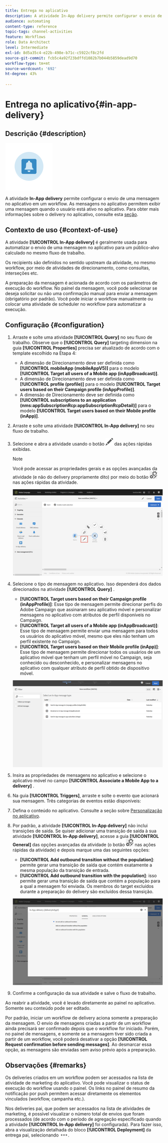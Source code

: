 ```yaml
---
title: Entrega no aplicativo
description: A atividade In-App delivery permite configurar o envio de uma mensagem no aplicativo em um workflow.
audience: automating
content-type: reference
topic-tags: channel-activities
feature: Workflows
role: Data Architect
level: Intermediate
exl-id: 8d5a35c4-e22b-498e-b71c-c5922cf8c2fd
source-git-commit: fcb5c4a92f23bdffd1082b7b044b5859dead9d70
workflow-type: tm+mt
source-wordcount: '692'
ht-degree: 43%

---
```


# Entrega no aplicativo{#in-app-delivery}

## Descrição {#description}

![](assets/wkf_in_app_1.png)

A atividade **In-App delivery** permite configurar o envio de uma mensagem no aplicativo em um workflow. As mensagens no aplicativo permitem exibir uma mensagem quando o usuário está ativo no aplicativo. Para obter mais informações sobre o delivery no aplicativo, consulte esta [seção](../../channels/using/about-in-app-messaging.md).

## Contexto de uso {#context-of-use}

A atividade **[!UICONTROL In-App delivery]** é geralmente usada para automatizar o envio de uma mensagem no aplicativo para um público-alvo calculado no mesmo fluxo de trabalho.

Os recipients são definidos no sentido upstream da atividade, no mesmo workflow, por meio de atividades de direcionamento, como consultas, interseções etc.

A preparação da mensagem é acionada de acordo com os parâmetros de execução do workflow. No painel da mensagem, você pode selecionar se deseja solicitar ou não uma confirmação manual para enviar a mensagem (obrigatório por padrão). Você pode iniciar o workflow manualmente ou colocar uma atividade de scheduler no workflow para automatizar a execução.

## Configuração {#configuration}

1. Arraste e solte uma atividade **[!UICONTROL Query]** no seu fluxo de trabalho. Observe que o **[!UICONTROL Query]** targeting dimension na guia **[!UICONTROL Properties]** precisa ser atualizado de acordo com o template escolhido na Etapa 4:

   * A dimensão de Direcionamento deve ser definida como **[!UICONTROL mobileApp (mobileAppV5)]** para o modelo **[!UICONTROL Target all users of a Mobile app (inAppBroadcast)]**.
   * A dimensão de Direcionamento deve ser definida como **[!UICONTROL profile (profile)]** para o modelo **[!UICONTROL Target users based on their Campaign profile (inAppProfile)]**.
   * A dimensão de Direcionamento deve ser definida como **[!UICONTROL subscriptions to an application (nms:appSubscriptionRcp:appSubscriptionRcpDetail)]** para o modelo **[!UICONTROL Target users based on their Mobile profile (inApp)]**.

1. Arraste e solte uma atividade **[!UICONTROL In-App delivery]** no seu fluxo de trabalho.
1. Selecione e abra a atividade usando o botão ![](assets/edit_darkgrey-24px.png) das ações rápidas exibidas.

   >[!NOTE]
   >
   >Você pode acessar as propriedades gerais e as opções avançadas da atividade (e não do delivery propriamente dito) por meio do botão ![](assets/dlv_activity_params-24px.png) nas ações rápidas da atividade.

   ![](assets/wkf_in_app_3.png)

1. Selecione o tipo de mensagem no aplicativo. Isso dependerá dos dados direcionados na atividade **[!UICONTROL Query]** .

   * **[!UICONTROL Target users based on their Campaign profile (inAppProfile)]**: Esse tipo de mensagem permite direcionar perfis do Adobe Campaign que assinaram seu aplicativo móvel e personalizar mensagens no aplicativo com atributos de perfil disponíveis no Campaign.
   * **[!UICONTROL Target all users of a Mobile app (inAppBroadcast)]**: Esse tipo de mensagem permite enviar uma mensagem para todos os usuários do aplicativo móvel, mesmo que eles não tenham um perfil existente no Campaign.
   * **[!UICONTROL Target users based on their Mobile profile (inApp)]**: Esse tipo de mensagem permite direcionar todos os usuários de um aplicativo móvel que tenham um perfil móvel no Campaign, seja conhecido ou desconhecido, e personalizar mensagens no aplicativo com qualquer atributo de perfil obtido de dispositivo móvel.

   ![](assets/wkf_in_app_4.png)

1. Insira as propriedades de mensagens no aplicativo e selecione o aplicativo móvel no campo **[!UICONTROL Associate a Mobile App to a delivery]** .
1. Na guia **[!UICONTROL Triggers]**, arraste e solte o evento que acionará sua mensagem. Três categorias de eventos estão disponíveis:
1. Defina o conteúdo no aplicativo. Consulte a seção sobre [Personalização no aplicativo](../../channels/using/customizing-an-in-app-message.md).
1. Por padrão, a atividade **[!UICONTROL In-App delivery]** não inclui transições de saída. Se quiser adicionar uma transição de saída à sua atividade **[!UICONTROL In-App delivery]**, acesse a guia **[!UICONTROL General]** das opções avançadas da atividade (o botão ![](assets/dlv_activity_params-24px.png) nas ações rápidas da atividade) e depois marque uma das seguintes opções:

   * **[!UICONTROL Add outbound transition without the population]**: permite gerar uma transição de saída que contém exatamente a mesma população da transição de entrada.
   * **[!UICONTROL Add outbound transition with the population]**: isso permite gerar uma transição de saída que contém a população para a qual a mensagem foi enviada. Os membros do target excluídos durante a preparação do delivery são excluídos dessa transição.

   ![](assets/wkf_in_app_5.png)

1. Confirme a configuração da sua atividade e salve o fluxo de trabalho.

Ao reabrir a atividade, você é levado diretamente ao painel no aplicativo. Somente seu conteúdo pode ser editado.

Por padrão, iniciar um workflow de delivery aciona somente a preparação da mensagem. O envio de mensagens criadas a partir de um workflow ainda precisará ser confirmado depois que o workflow for iniciado. Porém, no painel de mensagens, e somente se a mensagem tiver sido criada a partir de um workflow, você poderá desativar a opção **[!UICONTROL Request confirmation before sending messages]**. Ao desmarcar essa opção, as mensagens são enviadas sem aviso prévio após a preparação.

## Observações {#remarks}

Os deliveries criados em um workflow podem ser acessados na lista de atividade de marketing do aplicativo. Você pode visualizar o status de execução do workflow usando o painel. Os links no painel de resumo da notificação por push permitem acessar diretamente os elementos vinculados (workflow, campanha etc.).

Nos deliveries pai, que podem ser acessados na lista de atividades de marketing, é possível visualizar o número total de envios que foram processados (de acordo com o período de agregação especificado quando a atividade **[!UICONTROL In-App delivery]** foi configurada). Para fazer isso, abra a visualização detalhada do bloco **[!UICONTROL Deployment]** da entrega pai, selecionando ![](assets/wkf_dlv_detail_button.png).
